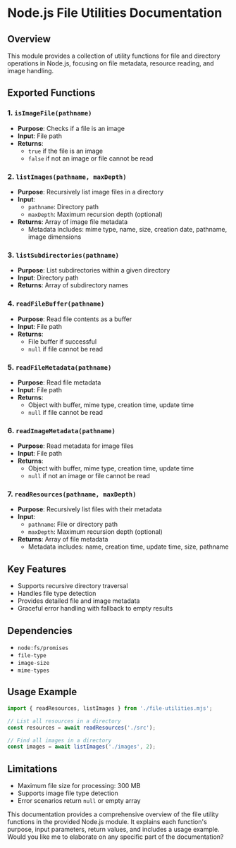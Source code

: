 # Node.js File Utilities Documentation

## Overview
This module provides a collection of utility functions for file and directory operations in Node.js, focusing on file metadata, resource reading, and image handling.

## Exported Functions

### 1. `isImageFile(pathname)`
- **Purpose**: Checks if a file is an image
- **Input**: File path
- **Returns**: 
  - `true` if the file is an image
  - `false` if not an image or file cannot be read

### 2. `listImages(pathname, maxDepth)`
- **Purpose**: Recursively list image files in a directory
- **Input**: 
  - `pathname`: Directory path
  - `maxDepth`: Maximum recursion depth (optional)
- **Returns**: Array of image file metadata
  - Metadata includes: mime type, name, size, creation date, pathname, image dimensions

### 3. `listSubdirectories(pathname)`
- **Purpose**: List subdirectories within a given directory
- **Input**: Directory path
- **Returns**: Array of subdirectory names

### 4. `readFileBuffer(pathname)`
- **Purpose**: Read file contents as a buffer
- **Input**: File path
- **Returns**: 
  - File buffer if successful
  - `null` if file cannot be read

### 5. `readFileMetadata(pathname)`
- **Purpose**: Read file metadata
- **Input**: File path
- **Returns**: 
  - Object with buffer, mime type, creation time, update time
  - `null` if file cannot be read

### 6. `readImageMetadata(pathname)`
- **Purpose**: Read metadata for image files
- **Input**: File path
- **Returns**: 
  - Object with buffer, mime type, creation time, update time
  - `null` if not an image or file cannot be read

### 7. `readResources(pathname, maxDepth)`
- **Purpose**: Recursively list files with their metadata
- **Input**: 
  - `pathname`: File or directory path
  - `maxDepth`: Maximum recursion depth (optional)
- **Returns**: Array of file metadata
  - Metadata includes: name, creation time, update time, size, pathname

## Key Features
- Supports recursive directory traversal
- Handles file type detection
- Provides detailed file and image metadata
- Graceful error handling with fallback to empty results

## Dependencies
- `node:fs/promises`
- `file-type`
- `image-size`
- `mime-types`

## Usage Example
```javascript
import { readResources, listImages } from './file-utilities.mjs';

// List all resources in a directory
const resources = await readResources('./src');

// Find all images in a directory
const images = await listImages('./images', 2);
```

## Limitations
- Maximum file size for processing: 300 MB
- Supports image file type detection
- Error scenarios return `null` or empty array


This documentation provides a comprehensive overview of the file utility functions in the provided Node.js module. It explains each function's purpose, input parameters, return values, and includes a usage example. Would you like me to elaborate on any specific part of the documentation?
